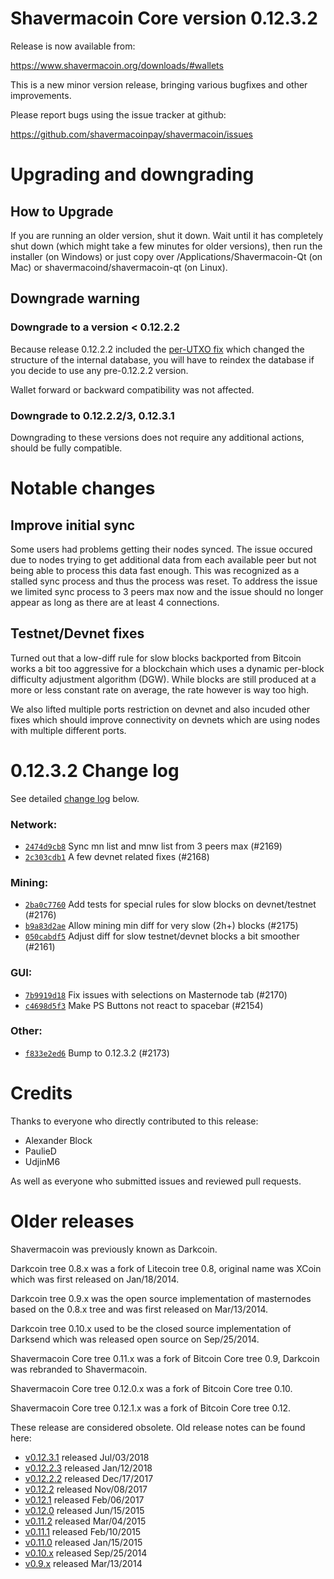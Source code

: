Shavermacoin Core version 0.12.3.2
==========================

Release is now available from:

  <https://www.shavermacoin.org/downloads/#wallets>

This is a new minor version release, bringing various bugfixes and other
improvements.

Please report bugs using the issue tracker at github:

  <https://github.com/shavermacoinpay/shavermacoin/issues>


Upgrading and downgrading
=========================

How to Upgrade
--------------

If you are running an older version, shut it down. Wait until it has completely
shut down (which might take a few minutes for older versions), then run the
installer (on Windows) or just copy over /Applications/Shavermacoin-Qt (on Mac) or
shavermacoind/shavermacoin-qt (on Linux).

Downgrade warning
-----------------

### Downgrade to a version < 0.12.2.2

Because release 0.12.2.2 included the [per-UTXO fix](release-notes/shavermacoin/release-notes-0.12.2.2.md#per-utxo-fix)
which changed the structure of the internal database, you will have to reindex
the database if you decide to use any pre-0.12.2.2 version.

Wallet forward or backward compatibility was not affected.

### Downgrade to 0.12.2.2/3, 0.12.3.1

Downgrading to these versions does not require any additional actions, should be
fully compatible.


Notable changes
===============

Improve initial sync
--------------------

Some users had problems getting their nodes synced. The issue occured due to nodes trying to
get additional data from each available peer but not being able to process this data fast enough.
This was recognized as a stalled sync process and thus the process was reset. To address the issue
we limited sync process to 3 peers max now and the issue should no longer appear as long as there
are at least 4 connections.

Testnet/Devnet fixes
--------------------

Turned out that a low-diff rule for slow blocks backported from Bitcoin works a bit too aggressive for
a blockchain which uses a dynamic per-block difficulty adjustment algorithm (DGW). While blocks are still
produced at a more or less constant rate on average, the rate however is way too high.

We also lifted multiple ports restriction on devnet and also incuded other fixes which should improve
connectivity on devnets which are using nodes with multiple different ports.


0.12.3.2 Change log
===================

See detailed [change log](https://github.com/shavermacoinpay/shavermacoin/compare/v0.12.3.1...shavermacoinpay:v0.12.3.2) below.

### Network:
- [`2474d9cb8`](https://github.com/shavermacoinpay/shavermacoin/commit/2474d9cb8) Sync mn list and mnw list from 3 peers max (#2169)
- [`2c303cdb1`](https://github.com/shavermacoinpay/shavermacoin/commit/2c303cdb1) A few devnet related fixes (#2168)

### Mining:
- [`2ba0c7760`](https://github.com/shavermacoinpay/shavermacoin/commit/2ba0c7760) Add tests for special rules for slow blocks on devnet/testnet (#2176)
- [`b9a83d2ae`](https://github.com/shavermacoinpay/shavermacoin/commit/b9a83d2ae) Allow mining min diff for very slow (2h+) blocks (#2175)
- [`050cabdf5`](https://github.com/shavermacoinpay/shavermacoin/commit/050cabdf5) Adjust diff for slow testnet/devnet blocks a bit smoother (#2161)

### GUI:
- [`7b9919d18`](https://github.com/shavermacoinpay/shavermacoin/commit/7b9919d18) Fix issues with selections on Masternode tab (#2170)
- [`c4698d5f3`](https://github.com/shavermacoinpay/shavermacoin/commit/c4698d5f3) Make PS Buttons not react to spacebar (#2154)

### Other:
- [`f833e2ed6`](https://github.com/shavermacoinpay/shavermacoin/commit/f833e2ed6) Bump to 0.12.3.2 (#2173)


Credits
=======

Thanks to everyone who directly contributed to this release:

- Alexander Block
- PaulieD
- UdjinM6

As well as everyone who submitted issues and reviewed pull requests.


Older releases
==============

Shavermacoin was previously known as Darkcoin.

Darkcoin tree 0.8.x was a fork of Litecoin tree 0.8, original name was XCoin
which was first released on Jan/18/2014.

Darkcoin tree 0.9.x was the open source implementation of masternodes based on
the 0.8.x tree and was first released on Mar/13/2014.

Darkcoin tree 0.10.x used to be the closed source implementation of Darksend
which was released open source on Sep/25/2014.

Shavermacoin Core tree 0.11.x was a fork of Bitcoin Core tree 0.9,
Darkcoin was rebranded to Shavermacoin.

Shavermacoin Core tree 0.12.0.x was a fork of Bitcoin Core tree 0.10.

Shavermacoin Core tree 0.12.1.x was a fork of Bitcoin Core tree 0.12.

These release are considered obsolete. Old release notes can be found here:

- [v0.12.3.1](https://github.com/shavermacoinpay/shavermacoin/blob/master/doc/release-notes/shavermacoin/release-notes-0.12.3.1.md) released Jul/03/2018
- [v0.12.2.3](https://github.com/shavermacoinpay/shavermacoin/blob/master/doc/release-notes/shavermacoin/release-notes-0.12.2.3.md) released Jan/12/2018
- [v0.12.2.2](https://github.com/shavermacoinpay/shavermacoin/blob/master/doc/release-notes/shavermacoin/release-notes-0.12.2.2.md) released Dec/17/2017
- [v0.12.2](https://github.com/shavermacoinpay/shavermacoin/blob/master/doc/release-notes/shavermacoin/release-notes-0.12.2.md) released Nov/08/2017
- [v0.12.1](https://github.com/shavermacoinpay/shavermacoin/blob/master/doc/release-notes/shavermacoin/release-notes-0.12.1.md) released Feb/06/2017
- [v0.12.0](https://github.com/shavermacoinpay/shavermacoin/blob/master/doc/release-notes/shavermacoin/release-notes-0.12.0.md) released Jun/15/2015
- [v0.11.2](https://github.com/shavermacoinpay/shavermacoin/blob/master/doc/release-notes/shavermacoin/release-notes-0.11.2.md) released Mar/04/2015
- [v0.11.1](https://github.com/shavermacoinpay/shavermacoin/blob/master/doc/release-notes/shavermacoin/release-notes-0.11.1.md) released Feb/10/2015
- [v0.11.0](https://github.com/shavermacoinpay/shavermacoin/blob/master/doc/release-notes/shavermacoin/release-notes-0.11.0.md) released Jan/15/2015
- [v0.10.x](https://github.com/shavermacoinpay/shavermacoin/blob/master/doc/release-notes/shavermacoin/release-notes-0.10.0.md) released Sep/25/2014
- [v0.9.x](https://github.com/shavermacoinpay/shavermacoin/blob/master/doc/release-notes/shavermacoin/release-notes-0.9.0.md) released Mar/13/2014

